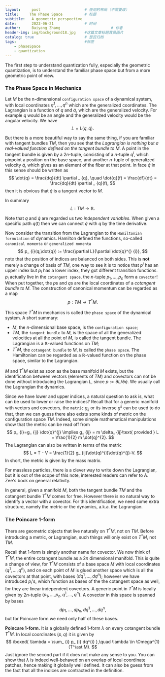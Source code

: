 ```yaml
---
layout:     post   				    # 使用的布局（不需要改）
title:     The Phase Space 			# 标题 
subtitle:   A geometric perspective
date:       2023-06-21 				# 时间
author:     Baiyang Zhang 						# 作者
header-img: img/background18.jpg 	#这篇文章标题背景图片
catalog: true 						# 是否归档
tags:								#标签
    - phaseSpace
    - quantization
---
```


The first step to understand quantization fully, especially the geometric quantization, is to understand the familiar phase space but from a more geometric point of view.

### The Phase Space in Mechanics

Let $M$ be the n-dimensional `configuration space` of a dynamical system, with local coordinates $q^{1},\dots,q^{n}$ which are the generalized coordinates. The Lagrangian is a function of $q$ and $\dot{q}$, which are the generalized velocity. For example $q$ would be an angle and the generalized velocity would be the angular velocity. We have 
$$
L = L(q,\dot{q}).
$$

But there is a more beautiful way to say the same thing, if you are familiar with tangent bundles $TM$, then you see that the *Lagrangian is nothing but a real-valued function defined on the tangent bundle to $M$*. A point in the tangent bundle is given by a $2n$-tuple, consisting of a $n$-tuple $q^{i}$, which pinpoint a position on the base space, and another $n$-tuple of generalized velocity $\dot{q}$, which gives as an element of the fiber at that point. In face $\dot{q}$ in this sense should be written as 
$$
\dot{q} = \frac{dq}{dt} \partial _ {q}, \quad  \dot{q}(f) = \frac{df}{dt} = \frac{dq}{dt} \partial _ {q}(f),
$$
then it is obvious that $\dot{q}$ is a tangent vector to $M$. 

In summary 
$$
L : TM \to \mathbb{R}.
$$

Note that $q$ and $\dot{q}$ are regarded us two *independent variables*. When given a specific path $q(t)$ then we can connect $\dot{q}$ with $q$ by the time derivative. 

Now consider the transition from the Lagrangian to the `Hamiltonian formulation` of dynamics. Hamilton defined the functions, so-called `canonical momenta` or `generalized momenta`
$$
p_ {i}(q,\dot{q}) := \frac{\partial L}{\partial \dot{q}^{} {i}},
$$
note that the position of indices are balanced on both sides. This is **not** merely a change of basis of $TM$, one way to see it is to notice that $p^{i}$ has an upper index but $p_ {i}$ has a lower index, they got different transition functions. $p_ {i}$ actually live in the `cotangent space`, the $n$-tuple $p_ {1},\dots,p_ {n}$ form a `covector`! When put together, the $p$s and $q$s are the local coordinates of a *cotangent bundle to $M$*. The construction of canonical momentum can be regarded as a map
$$
p: TM \to T^{\ast }M.
$$

This space $T^{\ast}M$ in mechanics is called the `phase space` of the dynamical system. A short summary:

- $M$, the $n$-dimensional base space, is the `configuration space`;
- $TM$, the `tangent bundle` to $M$, is the space of all the generalized velocities at all the point of $M$, is called the tangent bundle. The Lagrangian is a $\mathbb{R}$-valued functions on $TM$;
- $T^{\ast}M$, the `cotangent bundle` to $M$, is called the `phase space`. The Hamiltonian can be regarded as a $\mathbb{R}$-valued function on the phase space, similar to the Lagrangian.

$M$ and $T^{\ast}M$ exist as soon as the base manifold $M$ exists, but the identification between vectors (elements of $TM$) and covectors can not be done without introducing the Lagrangian $L$, since $p := \partial L / \partial \dot{q}$. We usually call the Lagrangian the dynamics. 

Since we have lower and upper indices, a natural question to ask is, what can be used to lower or raise the indices? Recall that for a generic manifold with vectors and covectors, the `metric` $g_ {ij}$ or its inverse $g^{ij}$ can be used to do that, then we can guess there also exists some kinds of metric on the configuration space $TM$. Indeed, some simple mathematical manipulations show that the metric can be read off from
$$
p_ {i}=g_ {ij} \dot{q}^{j} \implies g_ {ij} = m \delta_ {ij}\text{ provided } L = \frac{1}{2} m \dot{q}^{2}.
$$
The Lagrangian can also be written in terms of the metric
$$
L = T - V = \frac{1}{2} g_ {ij}\dot{q}^{i}\dot{q}^{j}-V.
$$
In short, the metric is given by the mass matrix. 

For massless particles, there is a clever way to write down the Lagrangian, but it is out of the scope of this note, interested readers can refer to A. Zee's book on general relativity.

In general, given a manifold $M$, both the tangent bundle $TM$ and the cotangent bundle $T^{\ast}M$ comes for free. However there is no natural way to identify a vector with a covector. For this identification, we need some extra structure, namely the metric or the dynamics, a.k.a. the Lagrangian.

### The Poincare $1$-form

There are geometric objects that live naturally on $T^{\ast}M$, not on $TM$. Before introducing a metric, or Lagrangian, such things will only exist on $T^\ast M$, not $TM$.

Recall that $1$-form is simply another name for covector. We now think of $T^\ast M$, the entire cotangent bundle as a $2n$ dimensional manifold. This is quite a change of view, for $T^\ast M$ consists of a base space $M$ with local coordinates $(q^{1},\dots,q^{n})$, and on each point of $M$ is glued another space which is all the covectors at that point, with bases $(dq^{1},\dots,dq^{n})$; however we have introduced $p_ {i}$'s, which function as bases of the the cotangent space as well, for they are linear independent covectors. A generic point in $T^\ast M$ is locally given by $2n$-tuple $(p_ {1},\dots,p_ {n},q^{1},\dots,q^{n})$. A covector in this space is spanned by bases 
$$dp_ {1},\dots,dp_ {n}, dq^{1},\dots,dq^{n}, 
$$
but for Poincare form we need only half of these bases.

**Poincare 1-form.** It is a globally defined 1-form $\lambda$ on every cotangent bundle $T^\ast M$. In local coordinates $(p,q)$ it is given by 
$$
\boxed{ 
\lambda = \sum_ {i} p_ {i} dq^{i}
},\quad  \lambda \in  \Omega^{1}(T^\ast M).
$$
Just ignore the second part if it does not make any sense to you. You can show that $\lambda$ is indeed well-behaved on an overlap of local coordinate patches, hence making it globally well defined. It can also be guess from the fact that all the indices are contracted in the definition.
